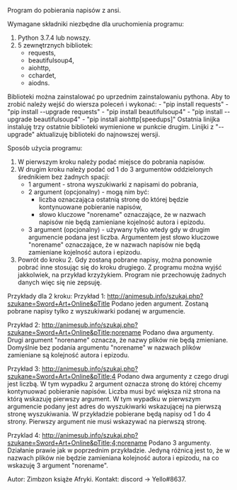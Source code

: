 Program do pobierania napisów z ansi.


Wymagane składniki niezbędne dla uruchomienia programu:
1. Python 3.7.4 lub nowszy.
2. 5 zewnętrznych bibliotek:
    - requests,
    - beautifulsoup4,
    - aiohttp,
    - cchardet,
    - aiodns.

Biblioteki można zainstalować po uprzednim zainstalowaniu pythona. 
Aby to zrobić należy wejść do wiersza poleceń i wykonać:
    - "pip install requests"
    - "pip install --upgrade requests"
    - "pip install beautifulsoup4"
    - "pip install --upgrade beautifulsoup4"
    - "pip install aiohttp[speedups]"
Ostatnia linijka instaluję trzy ostatnie biblioteki wymienione w punkcie drugim.
Linijki z "--upgrade" aktualizuję biblioteki do najnowszej wersji.


Sposób użycia programu:
1. W pierwszym kroku należy podać miejsce do pobrania napisów.
2. W drugim kroku należy podać od 1 do 3 argumentów oddzielonych średnikiem bez żadnych spacji:
    - 1 argument - strona wyszukiwarki z napisami do pobrania,
    - 2 argument (opcjonalny) - mogą nim być:
        - liczba oznaczająca ostatnią stronę do której będzie kontynuowane pobieranie napisów,
        - słowo kluczowe "norename" oznaczające, że w nazwach napisów nie będą zamieniane kojelność autora i epizodu.
    - 3 argument (opcjonalny) - używany tylko wtedy gdy w drugim argumencie podana jest liczba.
      Argumentem jest słowo kluczowe "norename" oznaczające, że w nazwach napisów nie będą zamieniane kojelność autora i epizodu.
3. Powrót do kroku 2. Gdy zostaną pobrane napisy, można ponownie pobrać inne stosując się do kroku drugiego. 
   Z programu można wyjść jakkolwiek, na przykład krzyżykiem. Program nie przechowuję żadnych danych więc się nie zepsuję.


Przykłady dla 2 kroku:
Przykład 1:
    http://animesub.info/szukaj.php?szukane=Sword+Art+Online&pTitle
    Podano jeden argument. Zostaną pobrane napisy tylko z wyszukiwarki podanej w argumencie.

Przykład 2:
    http://animesub.info/szukaj.php?szukane=Sword+Art+Online&pTitle;norename
    Podano dwa argumenty. Drugi argument "norename" oznacza, że nazwy plików nie będą zmieniane. 
    Domyślnie bez podania argumentu "norename" w nazwach plików zamieniane są kolejność autora i epizodu.

Przykład 3:
    http://animesub.info/szukaj.php?szukane=Sword+Art+Online&pTitle;4
    Podano dwa argumenty z czego drugi jest liczbą. W tym wypadku 2 argument oznacza stronę do której chcemy kontynuować pobieranie napisów.
    Liczba musi być większa niż strona na którą wskazuję pierwszy argument. W tym wypadku w pierwszym argumencie podany jest adres do wyszukiwarki
    wskazującej na pierwszą stronę wyszukiwania. W przykładzie pobierane będą napisy od 1 do 4 strony. 
    Pierwszy argument nie musi wskazywać na pierwszą stronę.

Przyklad 4:
    http://animesub.info/szukaj.php?szukane=Sword+Art+Online&pTitle;4;norename
    Podano 3 argumenty. Działanie prawie jak w poprzednim przykładzie. 
    Jedyną różnicą jest to, że w nazwach plików nie będzie zamieniana kolejność autora i epizodu, na co wskazuję 3 argument "norename".


Autor: Zimbzon książe Afryki.
Kontakt: discord -> Yello#8637.